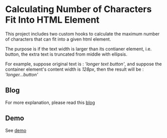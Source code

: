 # Calculating Number of Characters Fit Into HTML Element

This project includes two custom hooks to calculate the maximum number of characters that can fit into a given html element. 

The purpose is if the text width is larger than its contianer element, i.e. button, the extra text is truncated from middle with ellipsis. 

For example, suppose original text is : *'longer text button'*, and suppose the container element's content width is *128px*, then the result will be : *'longer...button'*

## Blog
For more explanation, please read this [blog](https://devmuscle.com/blog/number-of-characters-fit-with-hooks)

## Demo
 See [demo](https://xenodochial-bassi-a5875f.netlify.app/)
